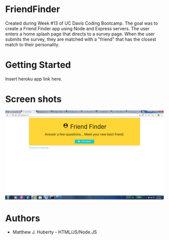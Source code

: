 # FriendFinder
Created during Week #13 of UC Davis Coding Bootcamp.  The goal was to create a Friend Finder app using Node and Express servers.  The user enters a home splash page that directs to a survey page.  When the user submits the survey, they are matched with a "friend" that has the closest match to their personality.  
# Getting Started
Insert heroku app link here.
# Screen shots
![alt text](https://raw.githubusercontent.com/matthuberty/FriendFinder/master/data/images/homeF.png)
# Authors
* Matthew J. Huberty - HTML/JS/Node.JS
